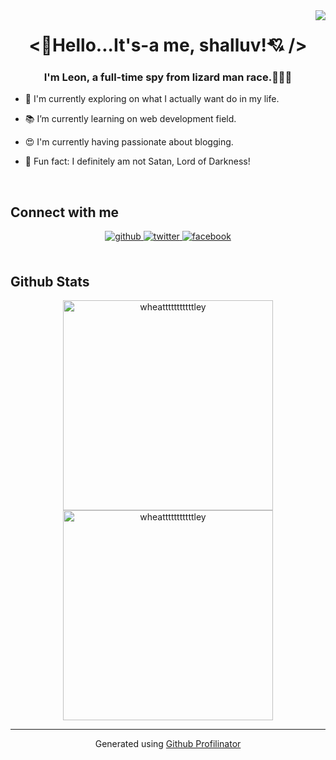 <div align="right">
<img src="https://komarev.com/ghpvc/?username=Wheatttttttttttley&&style=flat-square" align="right" />
</div>

# <div align="center"><👋Hello...It's-a me, shalluv!💘 /></div>

### <div align="center">I'm Leon, a full-time spy from lizard man race.🕵️‍♂️🦎</div>

- 🔭 I'm currently exploring on what I actually want do in my life.

- 📚 I’m currently learning on web development field.

- 😍 I'm currently having passionate about blogging.

- 👿 Fun fact: I definitely am not Satan, Lord of Darkness!

<br/>

## Connect with me

<div align="center">
<a href="https://github.com/Wheatttttttttttley" target="_blank">
<img src=https://img.shields.io/badge/github-%2324292e.svg?&style=for-the-badge&logo=github&logoColor=white alt=github style="margin-bottom: 5px;" />
</a>
<a href="https://twitter.com/WWWheatleyyy" target="_blank">
<img src=https://img.shields.io/badge/twitter-%2300acee.svg?&style=for-the-badge&logo=twitter&logoColor=white alt=twitter style="margin-bottom: 5px;" />
</a>
<a href="https://www.facebook.com/poonpipob" target="_blank">
<img src=https://img.shields.io/badge/facebook-%232E87FB.svg?&style=for-the-badge&logo=facebook&logoColor=white alt=facebook style="margin-bottom: 5px;" />
</a>  
</div>

<br/>

## Github Stats

<div align="center">
<img src="https://github-readme-stats.vercel.app/api?username=wheatttttttttttley&show_icons=true&locale=en" style="width:24em;" alt="wheatttttttttttley" />

<img src="https://github-readme-streak-stats.herokuapp.com/?user=wheatttttttttttley&" style="width:24em;" alt="wheatttttttttttley" />
</div>

---

<div align="center">Generated using <a href="https://profilinator.rishav.dev/" target="_blank">Github Profilinator</a></div>
